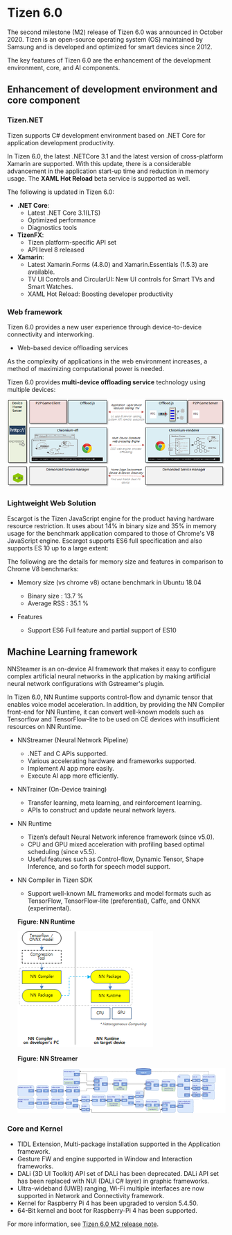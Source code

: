 # Tizen 6.0

The second milestone (M2) release of Tizen 6.0 was announced in October 2020.
Tizen is an open-source operating system (OS) maintained by Samsung and is developed and optimized for smart devices since 2012.

The key features of Tizen 6.0 are the enhancement of the development environment, core, and AI components.

## Enhancement of development environment and core component

### Tizen.NET

Tizen supports C# development environment based on .NET Core for application development productivity.

In Tizen 6.0, the latest .NETCore 3.1 and the latest version of cross-platform Xamarin are supported. With this update, there is a considerable advancement in the application start-up time and reduction in memory usage. The **XAML Hot Reload** beta service is supported as well.

The following is updated in Tizen 6.0:

- **.NET Core**:
     - Latest .NET Core 3.1(LTS)
     - Optimized performance
     - Diagnostics tools
- **TizenFX**:
    - Tizen platform-specific API set
    - API level 8 released
- **Xamarin**:
    -  Latest Xamarin.Forms (4.8.0)  and Xamarin.Essentials (1.5.3) are available.
    - TV UI Controls and CircularUI: New UI controls for Smart TVs and Smart Watches.
    - XAML Hot Reload: Boosting developer productivity

### Web framework

Tizen 6.0 provides a new user experience through device-to-device connectivity and interworking.

- Web-based device offloading services

As the complexity of applications in the web environment increases, a method of maximizing computational power is needed.

Tizen 6.0 provides **multi-device offloading service** technology using multiple devices:

![img](media/6.0_1_web.png)

### Lightweight Web Solution

Escargot is the Tizen JavaScript engine for the product having hardware resource restriction. It uses about 14% in binary size and 35% in memory usage for the benchmark application compared to those of Chrome's V8 JavaScript engine. Escargot supports ES6 full specification and also supports ES 10 up to a large extent:

 The following are the details for memory size and features in comparison to Chrome V8 benchmarks:

  - Memory size  (vs chrome v8) octane benchmark in Ubuntu 18.04
    - Binary size : 13.7 %
    - Average RSS : 35.1 %

  - Features
    - Support ES6 Full feature and partial support of ES10

## Machine Learning framework

NNSteamer is an on-device AI framework that makes it easy to configure complex artificial neural networks in the application by making artificial neural network configurations with Gstreamer's plugin. 	 

In Tizen 6.0, NN Runtime supports control-flow and dynamic tensor that enables voice model acceleration. In addition, by providing the NN Compiler front-end for NN Runtime, it can convert well-known models such as Tensorflow and TensorFlow-lite to be used on CE devices with insufficient resources on NN Runtime.	 

- NNStreamer (Neural Network Pipeline)
  - .NET and C APIs supported. 	 
  - Various accelerating hardware and frameworks supported. 	 	 
  - Implement AI app more easily. 	 
  - Execute AI app more efficiently. 	 

- NNTrainer (On-Device training)
  - Transfer learning, meta learning, and reinforcement learning. 	 
  - APIs to construct and update neural network layers.

- NN Runtime 	 
  - Tizen’s default Neural Network inference framework (since v5.0).
  - CPU and GPU mixed acceleration with profiling based optimal scheduling (since v5.5).
  - Useful features such as Control-flow, Dynamic Tensor, Shape Inference, and so forth for speech model support.

- NN Compiler in Tizen SDK 	 
  - Support well-known ML frameworks and model formats such as TensorFlow, TensorFlow-lite (preferential), Caffe, and ONNX (experimental).

   **Figure: NN Runtime**

   ![NN Runtime](./media/6.0_1_NNRuntime.png)

   **Figure: NN Streamer**

   ![NN Streamer](./media/6.0_1_NNStreamer.png)

### Core and Kernel
- TIDL Extension, Multi-package installation supported in the Application framework.
- Gesture FW and engine supported in Window and Interaction frameworks.
- DALi (3D UI Toolkit) API set of DALi has been deprecated. DALi API set has been replaced with NUI (DALi C# layer) in graphic frameworks.
- Ultra-wideband (UWB) ranging, Wi-Fi multiple interfaces are now supported in Network and Connectivity framework.
- Kernel for Raspberry Pi 4 has been upgraded to version 5.4.50.
- 64-Bit kernel and boot for Raspberry-Pi 4 has been supported.


For more information, see [Tizen 6.0 M2 release note](../../release-notes/tizen-6-0-m2.md).
